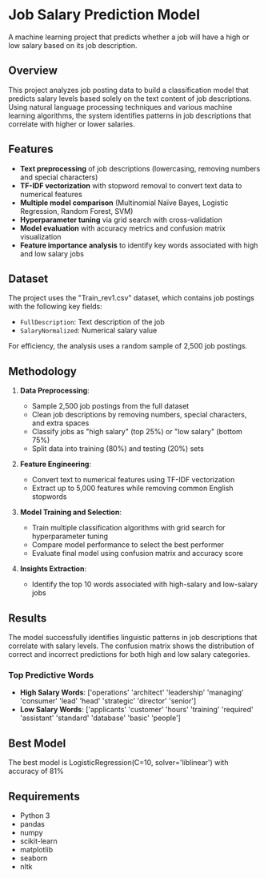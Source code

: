 # Job Salary Prediction Model

A machine learning project that predicts whether a job will have a high or low salary based on its job description.

## Overview

This project analyzes job posting data to build a classification model that predicts salary levels based solely on the text content of job descriptions. Using natural language processing techniques and various machine learning algorithms, the system identifies patterns in job descriptions that correlate with higher or lower salaries.

## Features

- **Text preprocessing** of job descriptions (lowercasing, removing numbers and special characters)
- **TF-IDF vectorization** with stopword removal to convert text data to numerical features
- **Multiple model comparison** (Multinomial Naïve Bayes, Logistic Regression, Random Forest, SVM)
- **Hyperparameter tuning** via grid search with cross-validation
- **Model evaluation** with accuracy metrics and confusion matrix visualization
- **Feature importance analysis** to identify key words associated with high and low salary jobs

## Dataset

The project uses the "Train_rev1.csv" dataset, which contains job postings with the following key fields:
- `FullDescription`: Text description of the job
- `SalaryNormalized`: Numerical salary value

For efficiency, the analysis uses a random sample of 2,500 job postings.

## Methodology

1. **Data Preprocessing**:
   - Sample 2,500 job postings from the full dataset
   - Clean job descriptions by removing numbers, special characters, and extra spaces
   - Classify jobs as "high salary" (top 25%) or "low salary" (bottom 75%)
   - Split data into training (80%) and testing (20%) sets

2. **Feature Engineering**:
   - Convert text to numerical features using TF-IDF vectorization
   - Extract up to 5,000 features while removing common English stopwords

3. **Model Training and Selection**:
   - Train multiple classification algorithms with grid search for hyperparameter tuning
   - Compare model performance to select the best performer
   - Evaluate final model using confusion matrix and accuracy score

4. **Insights Extraction**:
   - Identify the top 10 words associated with high-salary and low-salary jobs

## Results

The model successfully identifies linguistic patterns in job descriptions that correlate with salary levels. The confusion matrix shows the distribution of correct and incorrect predictions for both high and low salary categories.

### Top Predictive Words

- **High Salary Words**: ['operations' 'architect' 'leadership' 'managing' 'consumer' 'lead' 'head'
 'strategic' 'director' 'senior']
- **Low Salary Words**: ['applicants' 'customer' 'hours' 'training' 'required' 'assistant'
 'standard' 'database' 'basic' 'people']

## Best Model 
The best model is LogisticRegression(C=10, solver='liblinear')
with accuracy of 81%

## Requirements

- Python 3
- pandas
- numpy
- scikit-learn
- matplotlib
- seaborn
- nltk
